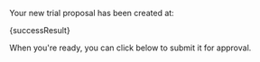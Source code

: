 Your new trial proposal has been created at:

{successResult}

When you're ready, you can click below to submit it for approval.